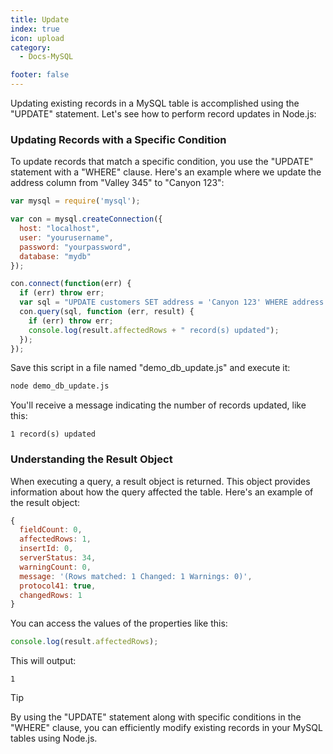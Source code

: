 ```yaml
---
title: Update
index: true
icon: upload
category:
  - Docs-MySQL

footer: false
---
```


Updating existing records in a MySQL table is accomplished using the "UPDATE" statement. Let's see how to perform record updates in Node.js:

### Updating Records with a Specific Condition

To update records that match a specific condition, you use the "UPDATE" statement with a "WHERE" clause. Here's an example where we update the address column from "Valley 345" to "Canyon 123":

```javascript
var mysql = require('mysql');

var con = mysql.createConnection({
  host: "localhost",
  user: "yourusername",
  password: "yourpassword",
  database: "mydb"
});

con.connect(function(err) {
  if (err) throw err;
  var sql = "UPDATE customers SET address = 'Canyon 123' WHERE address = 'Valley 345'";
  con.query(sql, function (err, result) {
    if (err) throw err;
    console.log(result.affectedRows + " record(s) updated");
  });
});
```

Save this script in a file named "demo_db_update.js" and execute it:

```bash
node demo_db_update.js
```

You'll receive a message indicating the number of records updated, like this:

```
1 record(s) updated
```

### Understanding the Result Object

When executing a query, a result object is returned. This object provides information about how the query affected the table. Here's an example of the result object:

```javascript
{
  fieldCount: 0,
  affectedRows: 1,
  insertId: 0,
  serverStatus: 34,
  warningCount: 0,
  message: '(Rows matched: 1 Changed: 1 Warnings: 0)',
  protocol41: true,
  changedRows: 1
}
```

You can access the values of the properties like this:

```javascript
console.log(result.affectedRows);
```

This will output:

```
1
```
>[!tip]
> By using the "UPDATE" statement along with specific conditions in the "WHERE" clause, you can efficiently modify existing records in your MySQL tables using Node.js.